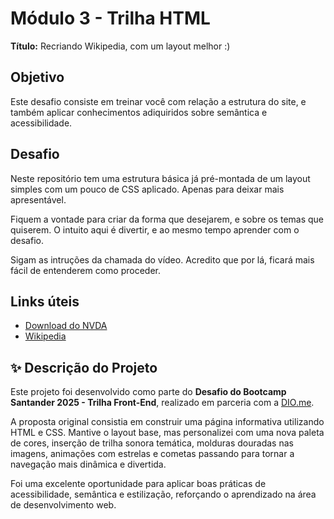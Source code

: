 # Módulo 3 - Trilha HTML

**Título:** Recriando Wikipedia, com um layout melhor :)

## Objetivo

Este desafio consiste em treinar você com relação a estrutura do site, e também aplicar conhecimentos adiquiridos sobre semântica e acessibilidade.

## Desafio

Neste repositório tem uma estrutura básica já pré-montada de um layout simples com um pouco de CSS aplicado. Apenas para deixar mais apresentável.

Fiquem a vontade para criar da forma que desejarem, e sobre os temas que quiserem. O intuito aqui é divertir, e ao mesmo tempo aprender com o desafio.

Sigam as intruções da chamada do vídeo. Acredito que por lá, ficará mais fácil de entenderem como proceder.

## Links úteis

- [Download do NVDA](https://www.nvaccess.org/download/)
- [Wikipedia](https://pt.wikipedia.org/)

## ✨ Descrição do Projeto

Este projeto foi desenvolvido como parte do **Desafio do Bootcamp Santander 2025 - Trilha Front-End**, realizado em parceria com a [DIO.me](https://www.dio.me/).

A proposta original consistia em construir uma página informativa utilizando HTML e CSS. Mantive o layout base, mas personalizei com uma nova paleta de cores, inserção de trilha sonora temática, molduras douradas nas imagens, animações com estrelas e cometas passando para tornar a navegação mais dinâmica e divertida.

Foi uma excelente oportunidade para aplicar boas práticas de acessibilidade, semântica e estilização, reforçando o aprendizado na área de desenvolvimento web.
